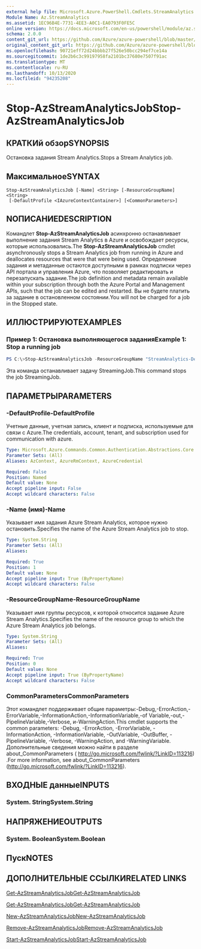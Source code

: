 ```yaml
---
external help file: Microsoft.Azure.PowerShell.Cmdlets.StreamAnalytics.dll-Help.xml
Module Name: Az.StreamAnalytics
ms.assetid: 1EC96B4E-7731-4EE3-A0C1-EA0793F0FE5C
online version: https://docs.microsoft.com/en-us/powershell/module/az.streamanalytics/stop-azstreamanalyticsjob
schema: 2.0.0
content_git_url: https://github.com/Azure/azure-powershell/blob/master/src/StreamAnalytics/StreamAnalytics/help/Stop-AzStreamAnalyticsJob.md
original_content_git_url: https://github.com/Azure/azure-powershell/blob/master/src/StreamAnalytics/StreamAnalytics/help/Stop-AzStreamAnalyticsJob.md
ms.openlocfilehash: 90721eff72d24bbbb27f526e50bcc294ef7ce14a
ms.sourcegitcommit: 1de2b6c3c99197958fa2101bc37680e7507f91ac
ms.translationtype: MT
ms.contentlocale: ru-RU
ms.lasthandoff: 10/13/2020
ms.locfileid: "94235208"
---
```

# <span data-ttu-id="dcee7-101">Stop-AzStreamAnalyticsJob</span><span class="sxs-lookup"><span data-stu-id="dcee7-101">Stop-AzStreamAnalyticsJob</span></span>

## <span data-ttu-id="dcee7-102">КРАТКИй обзор</span><span class="sxs-lookup"><span data-stu-id="dcee7-102">SYNOPSIS</span></span>
<span data-ttu-id="dcee7-103">Остановка задания Stream Analytics.</span><span class="sxs-lookup"><span data-stu-id="dcee7-103">Stops a Stream Analytics job.</span></span>

## <span data-ttu-id="dcee7-104">Максимальное</span><span class="sxs-lookup"><span data-stu-id="dcee7-104">SYNTAX</span></span>

```
Stop-AzStreamAnalyticsJob [-Name] <String> [-ResourceGroupName] <String>
 [-DefaultProfile <IAzureContextContainer>] [<CommonParameters>]
```

## <span data-ttu-id="dcee7-105">NОПИСАНИЕ</span><span class="sxs-lookup"><span data-stu-id="dcee7-105">DESCRIPTION</span></span>
<span data-ttu-id="dcee7-106">Командлет **Stop-AzStreamAnalyticsJob** асинхронно останавливает выполнение задания Stream Analytics в Azure и освобождает ресурсы, которые использовались.</span><span class="sxs-lookup"><span data-stu-id="dcee7-106">The **Stop-AzStreamAnalyticsJob** cmdlet asynchronously stops a Stream Analytics job from running in Azure and deallocates resources that were that were being used.</span></span>
<span data-ttu-id="dcee7-107">Определение задания и метаданные остаются доступными в рамках подписки через API портала и управления Azure, что позволяет редактировать и перезапускать задание.</span><span class="sxs-lookup"><span data-stu-id="dcee7-107">The job definition and metadata remain available within your subscription through both the Azure Portal and Management APIs, such that the job can be edited and restarted.</span></span>
<span data-ttu-id="dcee7-108">Вы не будете платить за задание в остановленном состоянии.</span><span class="sxs-lookup"><span data-stu-id="dcee7-108">You will not be charged for a job in the Stopped state.</span></span>

## <span data-ttu-id="dcee7-109">ИЛЛЮСТРИРУЮТ</span><span class="sxs-lookup"><span data-stu-id="dcee7-109">EXAMPLES</span></span>

### <span data-ttu-id="dcee7-110">Пример 1: Остановка выполняющегося задания</span><span class="sxs-lookup"><span data-stu-id="dcee7-110">Example 1: Stop a running job</span></span>
```powershell
PS C:\>Stop-AzStreamAnalyticsJob -ResourceGroupName "StreamAnalytics-Default-West-US" -Name "StreamingJob"
```

<span data-ttu-id="dcee7-111">Эта команда останавливает задачу StreamingJob.</span><span class="sxs-lookup"><span data-stu-id="dcee7-111">This command stops the job StreamingJob.</span></span>

## <span data-ttu-id="dcee7-112">ПАРАМЕТРЫ</span><span class="sxs-lookup"><span data-stu-id="dcee7-112">PARAMETERS</span></span>

### <span data-ttu-id="dcee7-113">-DefaultProfile</span><span class="sxs-lookup"><span data-stu-id="dcee7-113">-DefaultProfile</span></span>
<span data-ttu-id="dcee7-114">Учетные данные, учетная запись, клиент и подписка, используемые для связи с Azure.</span><span class="sxs-lookup"><span data-stu-id="dcee7-114">The credentials, account, tenant, and subscription used for communication with azure.</span></span>

```yaml
Type: Microsoft.Azure.Commands.Common.Authentication.Abstractions.Core.IAzureContextContainer
Parameter Sets: (All)
Aliases: AzContext, AzureRmContext, AzureCredential

Required: False
Position: Named
Default value: None
Accept pipeline input: False
Accept wildcard characters: False
```

### <span data-ttu-id="dcee7-115">-Name (имя)</span><span class="sxs-lookup"><span data-stu-id="dcee7-115">-Name</span></span>
<span data-ttu-id="dcee7-116">Указывает имя задания Azure Stream Analytics, которое нужно остановить.</span><span class="sxs-lookup"><span data-stu-id="dcee7-116">Specifies the name of the Azure Stream Analytics job to stop.</span></span>

```yaml
Type: System.String
Parameter Sets: (All)
Aliases:

Required: True
Position: 1
Default value: None
Accept pipeline input: True (ByPropertyName)
Accept wildcard characters: False
```

### <span data-ttu-id="dcee7-117">-ResourceGroupName</span><span class="sxs-lookup"><span data-stu-id="dcee7-117">-ResourceGroupName</span></span>
<span data-ttu-id="dcee7-118">Указывает имя группы ресурсов, к которой относится задание Azure Stream Analytics.</span><span class="sxs-lookup"><span data-stu-id="dcee7-118">Specifies the name of the resource group to which the Azure Stream Analytics job belongs.</span></span>

```yaml
Type: System.String
Parameter Sets: (All)
Aliases:

Required: True
Position: 0
Default value: None
Accept pipeline input: True (ByPropertyName)
Accept wildcard characters: False
```

### <span data-ttu-id="dcee7-119">CommonParameters</span><span class="sxs-lookup"><span data-stu-id="dcee7-119">CommonParameters</span></span>
<span data-ttu-id="dcee7-120">Этот командлет поддерживает общие параметры:-Debug,-ErrorAction,-ErrorVariable,-InformationAction,-InformationVariable,-of Variable,-out,-PipelineVariable,-Verbose, и-WarningAction.</span><span class="sxs-lookup"><span data-stu-id="dcee7-120">This cmdlet supports the common parameters: -Debug, -ErrorAction, -ErrorVariable, -InformationAction, -InformationVariable, -OutVariable, -OutBuffer, -PipelineVariable, -Verbose, -WarningAction, and -WarningVariable.</span></span> <span data-ttu-id="dcee7-121">Дополнительные сведения можно найти в разделе about_CommonParameters ( http://go.microsoft.com/fwlink/?LinkID=113216) .</span><span class="sxs-lookup"><span data-stu-id="dcee7-121">For more information, see about_CommonParameters (http://go.microsoft.com/fwlink/?LinkID=113216).</span></span>

## <span data-ttu-id="dcee7-122">ВХОДНЫЕ данные</span><span class="sxs-lookup"><span data-stu-id="dcee7-122">INPUTS</span></span>

### <span data-ttu-id="dcee7-123">System. String</span><span class="sxs-lookup"><span data-stu-id="dcee7-123">System.String</span></span>

## <span data-ttu-id="dcee7-124">НАПРЯЖЕНИЕ</span><span class="sxs-lookup"><span data-stu-id="dcee7-124">OUTPUTS</span></span>

### <span data-ttu-id="dcee7-125">System. Boolean</span><span class="sxs-lookup"><span data-stu-id="dcee7-125">System.Boolean</span></span>

## <span data-ttu-id="dcee7-126">Пуск</span><span class="sxs-lookup"><span data-stu-id="dcee7-126">NOTES</span></span>

## <span data-ttu-id="dcee7-127">ДОПОЛНИТЕЛЬНЫЕ ССЫЛКИ</span><span class="sxs-lookup"><span data-stu-id="dcee7-127">RELATED LINKS</span></span>

[<span data-ttu-id="dcee7-128">Get-AzStreamAnalyticsJob</span><span class="sxs-lookup"><span data-stu-id="dcee7-128">Get-AzStreamAnalyticsJob</span></span>](./Get-AzStreamAnalyticsJob.md)

[<span data-ttu-id="dcee7-129">Get-AzStreamAnalyticsJob</span><span class="sxs-lookup"><span data-stu-id="dcee7-129">Get-AzStreamAnalyticsJob</span></span>](./Get-AzStreamAnalyticsJob.md)

[<span data-ttu-id="dcee7-130">New-AzStreamAnalyticsJob</span><span class="sxs-lookup"><span data-stu-id="dcee7-130">New-AzStreamAnalyticsJob</span></span>](./New-AzStreamAnalyticsJob.md)

[<span data-ttu-id="dcee7-131">Remove-AzStreamAnalyticsJob</span><span class="sxs-lookup"><span data-stu-id="dcee7-131">Remove-AzStreamAnalyticsJob</span></span>](./Remove-AzStreamAnalyticsJob.md)

[<span data-ttu-id="dcee7-132">Start-AzStreamAnalyticsJob</span><span class="sxs-lookup"><span data-stu-id="dcee7-132">Start-AzStreamAnalyticsJob</span></span>](./Start-AzStreamAnalyticsJob.md)


